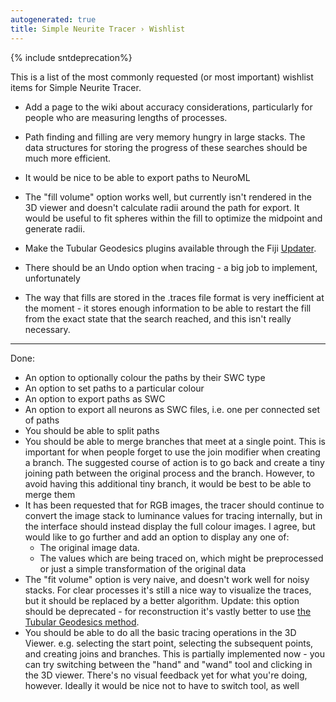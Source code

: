 ```yaml
---
autogenerated: true
title: Simple Neurite Tracer › Wishlist
---
```


{% include sntdeprecation%}


This is a list of the most commonly requested (or most important) wishlist items for Simple Neurite Tracer.

-   Add a page to the wiki about accuracy considerations, particularly for people who are measuring lengths of processes.

<!-- -->

-   Path finding and filling are very memory hungry in large stacks. The data structures for storing the progress of these searches should be much more efficient.

<!-- -->

-   It would be nice to be able to export paths to NeuroML

<!-- -->

-   The "fill volume" option works well, but currently isn't rendered in the 3D viewer and doesn't calculate radii around the path for export. It would be useful to fit spheres within the fill to optimize the midpoint and generate radii.

<!-- -->

-   Make the Tubular Geodesics plugins available through the Fiji [Updater](/plugins/updater).

<!-- -->

-   There should be an Undo option when tracing - a big job to implement, unfortunately

<!-- -->

-   The way that fills are stored in the .traces file format is very inefficient at the moment - it stores enough information to be able to restart the fill from the exact state that the search reached, and this isn't really necessary.

------------------------------------------------------------------------

Done:

-   An option to optionally colour the paths by their SWC type
-   An option to set paths to a particular colour
-   An option to export paths as SWC
-   An option to export all neurons as SWC files, i.e. one per connected set of paths
-   You should be able to split paths
-   You should be able to merge branches that meet at a single point. This is important for when people forget to use the join modifier when creating a branch. The suggested course of action is to go back and create a tiny joining path between the original process and the branch. However, to avoid having this additional tiny branch, it would be best to be able to merge them
-   It has been requested that for RGB images, the tracer should continue to convert the image stack to luminance values for tracing internally, but in the interface should instead display the full colour images. I agree, but would like to go further and add an option to display any one of:
    -   The original image data.
    -   The values which are being traced on, which might be preprocessed or just a simple transformation of the original data
-   The "fit volume" option is very naive, and doesn't work well for noisy stacks. For clear processes it's still a nice way to visualize the traces, but it should be replaced by a better algorithm. Update: this option should be deprecated - for reconstruction it's vastly better to use [the Tubular Geodesics method](/plugins/snt/tubular-geodesics).
-   You should be able to do all the basic tracing operations in the 3D Viewer. e.g. selecting the start point, selecting the subsequent points, and creating joins and branches. This is partially implemented now - you can try switching between the "hand" and "wand" tool and clicking in the 3D viewer. There's no visual feedback yet for what you're doing, however. Ideally it would be nice not to have to switch tool, as well
